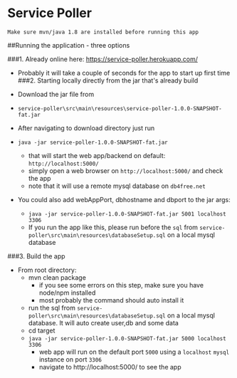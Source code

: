 # Service Poller
    Make sure mvn/java 1.8 are installed before running this app

##Running the application - three options

###1. Already online here: https://service-poller.herokuapp.com/
  - Probably it will take a couple of seconds for the app to start up first time
###2. Starting locally directly from the jar that's already build
  
- Download the jar file from
- `service-poller\src\main\resources\service-poller-1.0.0-SNAPSHOT-fat.jar`
- After navigating to download directory just run
- `java -jar service-poller-1.0.0-SNAPSHOT-fat.jar`
  - that will start the web app/backend on default: `http://localhost:5000/`
  - simply open a web browser on `http://localhost:5000/` and check the app
  - note that it will use a remote mysql database on `db4free.net`
- You could also add webAppPort, dbhostname and dbport to the jar args:
  - `java -jar service-poller-1.0.0-SNAPSHOT-fat.jar 5001 localhost 3306`
  - If you run the app like this, please run before the `sql` from `service-poller\src\main\resources\databaseSetup.sql` on a local mysql database

###3. Build the app

- From root directory:
  - mvn clean package
    - if you see some errors on this step, make sure you have node/npm installed
    - most probably the command should auto install it
  - run the sql from `service-poller\src\main\resources\databaseSetup.sql` on a local mysql database. It will auto create user,db and some data 
  - cd target
  - `java -jar service-poller-1.0.0-SNAPSHOT-fat.jar 5000 localhost 3306`
    - web app will run on the default port `5000` using a `localhost` `mysql` instance on port `3306`
    - navigate to http://localhost:5000/ to see the app